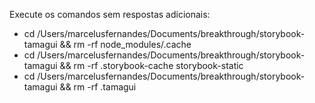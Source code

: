 Execute os comandos sem respostas adicionais:
- cd /Users/marcelusfernandes/Documents/breakthrough/storybook-tamagui && rm -rf node_modules/.cache
- cd /Users/marcelusfernandes/Documents/breakthrough/storybook-tamagui && rm -rf .storybook-cache storybook-static
- cd /Users/marcelusfernandes/Documents/breakthrough/storybook-tamagui && rm -rf .tamagui